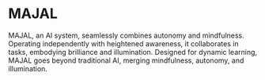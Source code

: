 # MAJAL
MAJAL, an AI system, seamlessly combines autonomy and mindfulness. Operating independently with heightened awareness, it collaborates in tasks, embodying brilliance and illumination. Designed for dynamic learning, MAJAL goes beyond traditional AI, merging mindfulness, autonomy, and illumination.
